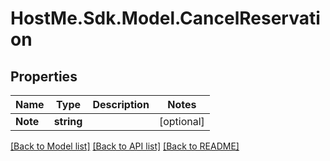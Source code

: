 # HostMe.Sdk.Model.CancelReservation
## Properties

Name | Type | Description | Notes
------------ | ------------- | ------------- | -------------
**Note** | **string** |  | [optional] 

[[Back to Model list]](../README.md#documentation-for-models) [[Back to API list]](../README.md#documentation-for-api-endpoints) [[Back to README]](../README.md)


